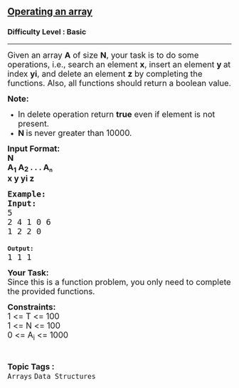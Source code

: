 <h2><a href="https://www.geeksforgeeks.org/problems/operating-an-array/1?page=1&category=Arrays&difficulty=Basic&status=unsolved&sortBy=submissions">Operating an array</a></h2><h3>Difficulty Level : Basic</h3><hr><div class="problems_problem_content__Xm_eO"><p><span style="font-size:18px">Given an array <strong>A</strong> of size <strong>N</strong>, your task is to do some operations, i.e., search an element <strong>x</strong>, insert an element <strong>y </strong>at index <strong>yi</strong>, and delete an element <strong>z</strong> by completing the functions. Also, all functions should return a boolean value.</span></p>

<p><span style="font-size:18px"><strong>Note:&nbsp;</strong></span></p>

<ul>
	<li><span style="font-size:18px">In delete operation return&nbsp;<strong>true</strong>&nbsp;even if element is not present.</span></li>
	<li><span style="font-size:18px"><strong>N&nbsp;</strong>is never greater than 10000.</span></li>
</ul>

<p><strong><span style="font-size:18px">Input Format:<br>
N<br>
A<sub>1</sub> A</span><sub><span style="font-size:15px">2</span></sub><span style="font-size:18px"> . . . A</span><sub>n</sub><br>
<span style="font-size:18px">x y yi z</span></strong></p>

<pre><strong><span style="font-size:18px">Example:</span><span style="font-size:18px">
Input:</span></strong><span style="font-size:18px">
</span><span style="font-size:18px">5
</span><span style="font-size:18px">2 4 1 0 6
</span><span style="font-size:18px">1 2 2 0
</span><strong>
Output:</strong><span style="font-size:18px">
</span><span style="font-size:18px">1 1 1</span></pre>

<p><strong><span style="font-size:18px">Your Task:</span></strong><br>
<span style="font-size:18px">Since this is a function problem, you only need to complete the provided functions.</span></p>

<p><span style="font-size:18px"><strong>Constraints:</strong><br>
1 &lt;= T &lt;= 100<br>
1 &lt;= N &lt;= 100<br>
0 &lt;= A<sub>i</sub> &lt;= 1000</span></p>
</div><br><p><span style=font-size:18px><strong>Topic Tags : </strong><br><code>Arrays</code>&nbsp;<code>Data Structures</code>&nbsp;